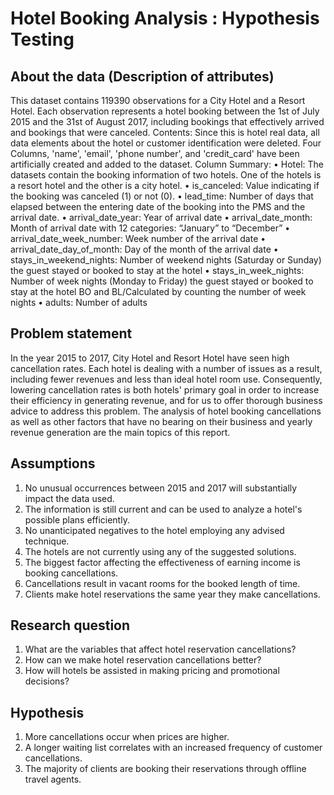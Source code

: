 # Hotel Booking Analysis : Hypothesis Testing

## About the data (Description of attributes)
This dataset contains 119390 observations for a City Hotel and a Resort Hotel. Each observation represents a hotel booking between the 1st of July 2015 and the 31st of August 2017, including bookings that effectively arrived and bookings that were canceled.
Contents:
Since this is hotel real data, all data elements about the hotel or customer identification were deleted. Four Columns, 'name', 'email', 'phone number', and 'credit_card' have been artificially created and added to the dataset.
Column Summary:
•	Hotel: The datasets contain the booking information of two hotels. One of the hotels is a resort hotel and the other is a city hotel.
•	is_canceled: Value indicating if the booking was canceled (1) or not (0).
•	lead_time: Number of days that elapsed between the entering date of the booking into the PMS and the arrival date.
•	arrival_date_year: Year of arrival date
•	arrival_date_month: Month of arrival date with 12 categories: “January” to “December”
•	arrival_date_week_number: Week number of the arrival date
•	arrival_date_day_of_month: Day of the month of the arrival date
•	stays_in_weekend_nights: Number of weekend nights (Saturday or Sunday) the guest stayed or booked to stay at the hotel
•	stays_in_week_nights: Number of week nights (Monday to Friday) the guest stayed or booked to stay at the hotel BO and BL/Calculated by counting the number of week nights
•	adults: Number of adults

## Problem statement
In the year 2015 to 2017, City Hotel and Resort Hotel have seen high cancellation rates. Each hotel is dealing with a number of issues as a result, including fewer revenues and less than ideal hotel room use. Consequently, lowering cancellation rates is both hotels' primary goal in order to increase their efficiency in generating revenue, and for us to offer thorough business advice to address this problem.
The analysis of hotel booking cancellations as well as other factors that have no bearing on their business and yearly revenue generation are the main topics of this report.

## Assumptions
1.	No unusual occurrences between 2015 and 2017 will substantially impact the data used.
2.	The information is still current and can be used to analyze a hotel's possible plans efficiently.
3.	No unanticipated negatives to the hotel employing any advised technique.
4.	The hotels are not currently using any of the suggested solutions.
5.	The biggest factor affecting the effectiveness of earning income is booking cancellations.
6.	Cancellations result in vacant rooms for the booked length of time.
7.	Clients make hotel reservations the same year they make cancellations.

## Research question
1.	What are the variables that affect hotel reservation cancellations?
2.	How can we make hotel reservation cancellations better?
3.	How will hotels be assisted in making pricing and promotional decisions?

## Hypothesis
1.	More cancellations occur when prices are higher.
2.	A longer waiting list correlates with an increased frequency of customer cancellations.
3.	The majority of clients are booking their reservations through offline travel agents.

